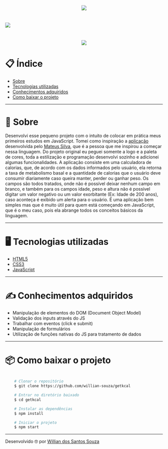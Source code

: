 <h1 align="center">
    <img src="images/logo.svg">
<h1>

<h1>
    <img src="images/getkcal.gif">
<h1>

<h1 align = "center">
    <a href="https://frontend.code-inspector.com/public/project/9410/getkcal/dashboard" target="_blank"> 
        <img src="https://www.code-inspector.com/project/9410/score/svg"> 
    </a>
<h1>


# 📋 Índice
- [Sobre](#-sobre)
- [Tecnologias utilizadas](#-tecnologias-utilizadas)
- [Conhecimentos adquiridos](#-conhecimentos-adquiridos)
- [Como baixar o projeto](#-como-baixar-o-projeto)

---

# 📄 Sobre
Desenvolvi esse pequeno projeto com o intuito de colocar em prática meus primeiros estudos em JavaScript.
Tomei como inspiração a [aplicação](https://www.youtube.com/watch?v=yiDq9wUiUjc) desenvolvida pelo [Mateus Silva](https://www.linkedin.com/in/mateusilva/), que é a pessoa que me inspirou a começar nessa linguagem.
Do projeto original eu peguei somente a logo e a paleta de cores, toda a estilização e programação desenvolvi sozinho e adicionei algumas funcionalidades.
A aplicação consiste em uma calculadora de calorias, que, de acordo com os dados informados pelo usuário, ela retorna a taxa de metabolismo basal e a quantidade de calorias que o usuário deve consumir diariamente caso queira manter, perder ou ganhar peso.
Os campos são todos tratados, onde não é possível deixar nenhum campo em branco, e também para os campos idade, peso e altura não é possível digitar um valor negativo ou um valor exorbitante (Ex: Idade de 200 anos), caso aconteça é exibido um alerta para o usuário.
É uma aplicação bem simples mas que é muito útil para quem está começando em JavaScript, que é o meu caso, pois ela abrange todos os conceitos básicos da linguagem.

---

# 🖥 Tecnologias utilizadas
- [HTML5](https://developer.mozilla.org/pt-BR/docs/Web/HTML/HTML5)
- [CSS3](https://developer.mozilla.org/pt-BR/docs/Archive/CSS3)
- [JavaScript](https://developer.mozilla.org/pt-BR/docs/Aprender/JavaScript)

---

# ✍ Conhecimentos adquiridos
- Manipulação de elementos do DOM (Document Object Model) 
- Validação dos inputs através do JS
- Trabalhar com eventos (click e submit)
- Manipulação de formulários
- Utilização de funções nativas do JS para tratamento de dados

---

# 📦 Como baixar o projeto
```bash

    # Clonar o repositório
    $ git clone https://github.com/willian-souza/getkcal

    # Entrar no diretório baixado
    $ cd getkcal

    # Instalar as dependências        
    $ npm install 

    # Iniciar o projeto
    $ npm start 

```
---

Desenvolvido 🤓 por [Willian dos Santos Souza](https://www.linkedin.com/in/willian-dos-santos-souza-83348261/)
